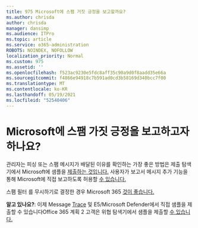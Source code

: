 ```yaml
---
title: 975 Microsoft에 스팸 거짓 긍정을 보고할까요?
ms.author: chrisda
author: chrisda
manager: dansimp
ms.audience: ITPro
ms.topic: article
ms.service: o365-administration
ROBOTS: NOINDEX, NOFOLLOW
localization_priority: Normal
ms.custom: 975
ms.assetid: ''
ms.openlocfilehash: f523ac9230e5fdc8aff35c90a9d0f8aadd35e66a
ms.sourcegitcommit: f4866e94918c7b591ad0cd3b58169d340bcc7f00
ms.translationtype: MT
ms.contentlocale: ko-KR
ms.lasthandoff: 05/19/2021
ms.locfileid: "52540406"
---
```

# <a name="would-you-like-to-report-a-spam-false-positive-to-microsoft"></a>Microsoft에 스팸 가짓 긍정을 보고하고자 하나요?

관리자는 피싱 또는 스팸 메시지가 배달된 이유를 확인하는 가장 좋은 방법은 제출 탐색기에서 Microsoft에 샘플을 [제출하는 것입니다.](https://protection.office.com/reportsubmission) 사용자가 보고서 메시지 추가 기능을 통해 Microsoft에 직접 보고하도록 허용할 [수 있습니다.](https://appsource.microsoft.com/product/office/WA104381180?src=office&tab=Overview)

스팸 필터 를 무시하기로 결정한 경우 Microsoft 365 [것이 좋습니다.](/exchange/troubleshoot/antispam/cautions-against-bypassing-spam-filters)

**알고 있나요?**: 이제 Message [Trace](https://protection.office.com/messagetrace) 및 E5/Microsoft Defender에서 직접 샘플을 제출할 수 있습니다Office 365 계획 2 고객은 위협 탐색기에서 샘플을 제출할 [수 있습니다.](/microsoft-365/security/office-365-security/threat-explorer)
